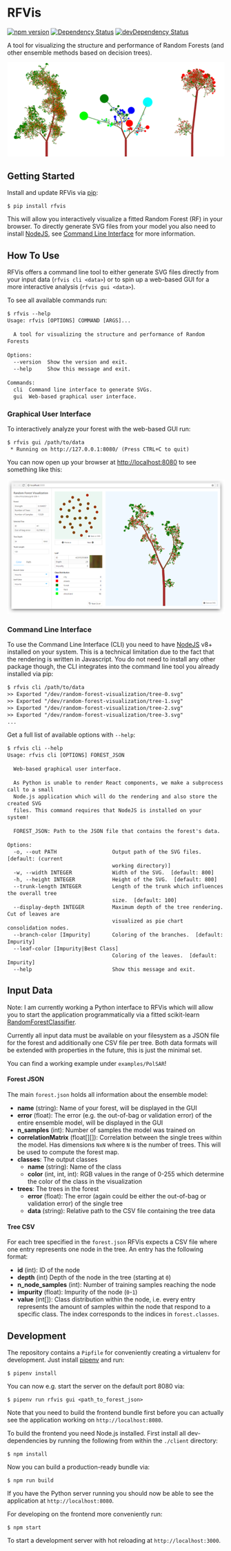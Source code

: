 # RFVis

[![npm version](https://badge.fury.io/js/rfvis.svg)](https://www.npmjs.com/package/rfvis)
[![Dependency Status](https://david-dm.org/birnbaum/rfvis.svg)](https://david-dm.org/birnbaum/rfvis)
[![devDependency Status](https://david-dm.org/birnbaum/rfvis/dev-status.svg)](https://david-dm.org/birnbaum/rfvis#info=devDependencies)

A tool for visualizing the structure and performance of Random Forests (and other ensemble methods based on decision trees).

![Tree](images/tree.png)

## Getting Started 

Install and update RFVis via [pip](https://pip.pypa.io/en/stable/quickstart/):

```
$ pip install rfvis
```

This will allow you interactively visualize a fitted Random Forest (RF) in your
browser. To directly generate SVG files from your model you also need to install
[NodeJS](https://nodejs.org/en/download/), see [Command Line Interface](#command-line-interface) for more information.


## How To Use

RFVis offers a command line tool to either generate SVG files directly from
your input data (`rfvis cli <data>`) or to spin up a web-based GUI for a more
interactive analysis (`rfvis gui <data>`).

To see all available commands run:
```
$ rfvis --help
Usage: rfvis [OPTIONS] COMMAND [ARGS]...

  A tool for visualizing the structure and performance of Random Forests

Options:
  --version  Show the version and exit.
  --help     Show this message and exit.

Commands:
  cli  Command line interface to generate SVGs.
  gui  Web-based graphical user interface.
```

### Graphical User Interface

To interactively analyze your forest with the web-based GUI run:
```
$ rfvis gui /path/to/data
 * Running on http://127.0.0.1:8080/ (Press CTRL+C to quit)
```
You can now open up your browser at <http://localhost:8080> to see something like this:

![Tree](images/screenshot.png)


### Command Line Interface

To use the Command Line Interface (CLI) you need to have
[NodeJS](https://nodejs.org/en/download/) v8+ installed on your system. This
is a technical limitation due to the fact that the rendering is written in
Javascript. You do not need to install any other package though, the CLI
integrates into the command line tool you already installed via pip:
```
$ rfvis cli /path/to/data
>> Exported "/dev/random-forest-visualization/tree-0.svg"
>> Exported "/dev/random-forest-visualization/tree-1.svg"
>> Exported "/dev/random-forest-visualization/tree-2.svg"
>> Exported "/dev/random-forest-visualization/tree-3.svg"
...
```

Get a full list of available options with `--help`:
```
$ rfvis cli --help
Usage: rfvis cli [OPTIONS] FOREST_JSON

  Web-based graphical user interface.

  As Python is unable to render React components, we make a subprocess call to a small
  Node.js application which will do the rendering and also store the created SVG
  files. This command requires that NodeJS is installed on your system!

  FOREST_JSON: Path to the JSON file that contains the forest's data.

Options:
  -o, --out PATH                  Output path of the SVG files.  [default: (current
                                  working directory)]
  -w, --width INTEGER             Width of the SVG.  [default: 800]
  -h, --height INTEGER            Height of the SVG.  [default: 800]
  --trunk-length INTEGER          Length of the trunk which influences the overall tree
                                  size.  [default: 100]
  --display-depth INTEGER         Maximum depth of the tree rendering. Cut of leaves are
                                  visualized as pie chart consolidation nodes.
  --branch-color [Impurity]       Coloring of the branches.  [default: Impurity]
  --leaf-color [Impurity|Best Class]
                                  Coloring of the leaves.  [default: Impurity]
  --help                          Show this message and exit.
```


## Input Data

Note: I am currently working a Python interface to RFVis which will allow
you to start the application programmatically via a fitted scikit-learn
[RandomForestClassifier](https://scikit-learn.org/stable/modules/generated/sklearn.ensemble.RandomForestClassifier.html).

Currently all input data must be available on your filesystem as a JSON file
for the forest and additionally one CSV file per tree. Both data formats will
be extended with properties in the future, this is just the minimal set.

You can find a working example under `examples/PolSAR`!


#### Forest JSON

The main `forest.json` holds all information about the ensemble model:

- **name** (string): Name of your forest, will be displayed in the GUI
- **error** (float): The error (e.g. the out-of-bag or validation error) of the 
    entire ensemble model, will be displayed in the GUI
- **n_samples** (int): Number of samples the model was trained on
- **correlationMatrix** (float[][]): Correlation between the single trees within
    the model. Has dimensions `NxN` where `N` is the number of trees.
    This will be used to compute the forest map. 
- **classes**: The output classes
    - **name** (string): Name of the class
    - **color** (int, int, int): RGB values in the range of 0-255 which
        determine the color of the class in the visualization
- **trees**: The trees in the forest
    - **error** (float): The error (again could be either the out-of-bag or
        validation error) of the single tree
    - **data** (string): Relative path to the CSV file containing the tree data


#### Tree CSV

For each tree specified in the `forest.json` RFVis expects a CSV file where one
entry represents one node in the tree. An entry has the following format:

- **id** (int): ID of the node
- **depth** (int) Depth of the node in the tree (starting at `0`)
- **n_node_samples** (int): Number of training samples reaching the node
- **impurity** (float): Impurity of the node (`0`-`1`)
- **value** (int[]): Class distribution within the node, i.e. every entry 
    represents the amount of samples within the node that respond to a specific 
    class. The index corresponds to the indices in `forest.classes`.


## Development

The repository contains a `Pipfile` for conveniently creating a virtualenv
for development. Just install [pipenv](https://pipenv.readthedocs.io/en/latest/)
and run:

```
$ pipenv install
```

You can now e.g. start the server on the default port 8080 via:

```
$ pipenv run rfvis gui <path_to_forest_json>
```

Note that you need to build the frontend bundle first before you can
actually see the application working on `http://localhost:8080`.

To build the frontend you need Node.js installed. First install all 
dev-dependencies by running the following 
from within the `./client` directory:

```
$ npm install
```

Now you can build a production-ready bundle via:

```
$ npm run build
```

If you have the Python server running you should now be able to see the
application at `http://localhost:8080`.

For developing on the frontend more conveniently run:

```
$ npm start
```

To start a development server with hot reloading at `http://localhost:3000`.
